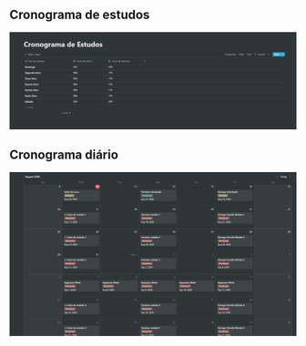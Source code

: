 ## Cronograma de estudos

![Cronograma de estudos](./assets/cronograma-de-estudos.png)

## Cronograma diário

![Cronograma diário](./assets/cronograma-diario.png)
